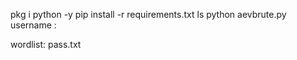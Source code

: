 
pkg i python -y
pip install -r requirements.txt
ls
python aevbrute.py
username :

wordlist: pass.txt
